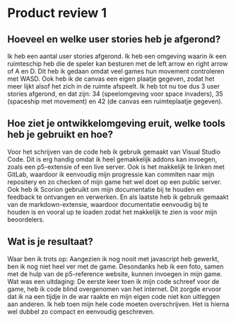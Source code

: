 # Product review 1

## Hoeveel en welke user stories heb je afgerond?
Ik heb een aantal user stories afgerond. Ik heb een omgeving waarin ik een ruimteschip heb die de speler kan besturen met de left arrow en right arrow of A en D. Dit heb ik gedaan omdat veel games hun movement controleren met WASD. Ook heb ik de canvas een eigen plaatje gegeven, zodat het meer lijkt alsof het zich in de ruimte afspeelt. Ik heb tot nu toe dus 3 user stories afgerond, en dat zijn: 34 (speelomgeving voor space invaders), 35 (spaceship met movement) en 42 (de canvas een ruimteplaatje gegeven).

## Hoe ziet je ontwikkelomgeving eruit, welke tools heb je gebruikt en hoe?
Voor het schrijven van de code heb ik gebruik gemaakt van Visual Studio Code. Dit is erg handig omdat ik heel gemakkelijk addons kan invoegen, zoals een p5-extensie of een live server. Ook is het makkelijk te linken met GitLab, waardoor ik eenvoudig mijn progressie kan commiten naar mijn repositery en zo checken of mijn game het wel doet op een public server. Ook heb ik Scorion gebruikt om mijn documentatie bij te houden en feedback te ontvangen en verwerken. En als laatste heb ik gebruik gemaakt van de markdown-extensie, waardoor documentatie eenvoudig bij te houden is en vooral up te loaden zodat het makkelijk te zien is voor mijn beoordelers.

## Wat is je resultaat?
Waar ben ik trots op: Aangezien ik nog nooit met javascript heb gewerkt, ben ik nog niet heel ver met de game. Desondanks heb ik een foto, samen met de hulp van de p5-reference website, kunnen invoegen in mijn game.
Wat was een uitdaging: De eerste keer toen ik mijn code schreef voor de game, heb ik code blind overgenomen van het internet. Dit zorgde ervoor dat ik na een tijdje in de war raakte en mijn eigen code niet kon uitleggen aan anderen. Ik heb toen mijn hele code moeten overschrijven. Het is hierna wel dubbel zo compact en eenvoudig geschreven.